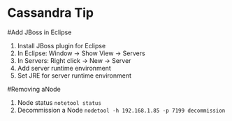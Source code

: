 Cassandra Tip
==========================

#Add JBoss in Eclipse
1. Install JBoss plugin for Eclipse
2. In Eclipse: Window -> Show View -> Servers
3. In Servers: Right click -> New -> Server
4. Add server runtime environment
5. Set JRE for server runtime environment

#Removing aNode

1. Node status
`notetool status`
2. Decommission a Node
`nodetool -h 192.168.1.85 -p 7199 decommission`